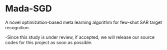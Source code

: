 # Mada-SGD
A novel optimization-based meta learning algorithm for few-shot SAR target recognition.








-Since this study is under review, if accepted, we will release our source codes for this project as soon as possible.
